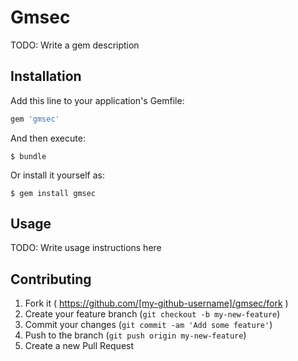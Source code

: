 # Gmsec

TODO: Write a gem description

## Installation

Add this line to your application's Gemfile:

```ruby
gem 'gmsec'
```

And then execute:

    $ bundle

Or install it yourself as:

    $ gem install gmsec

## Usage

TODO: Write usage instructions here

## Contributing

1. Fork it ( https://github.com/[my-github-username]/gmsec/fork )
2. Create your feature branch (`git checkout -b my-new-feature`)
3. Commit your changes (`git commit -am 'Add some feature'`)
4. Push to the branch (`git push origin my-new-feature`)
5. Create a new Pull Request
